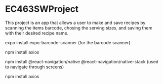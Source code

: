 # EC463SWProject


This project is an app that allows a user to make and save recipes by scanning the items barcode, chosing the serving sizes, and saving them with their desired recipe name. 

expo install expo-barcode-scanner (for the barcode scanner)

npm install axios

npm install @react-navigation/native @react-navigation/native-stack (used to navigate through screens)

npm install axios 
